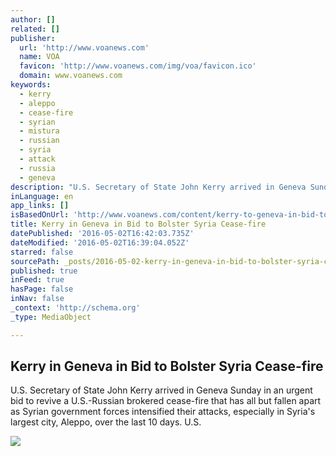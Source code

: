 ```yaml
---
author: []
related: []
publisher:
  url: 'http://www.voanews.com'
  name: VOA
  favicon: 'http://www.voanews.com/img/voa/favicon.ico'
  domain: www.voanews.com
keywords:
  - kerry
  - aleppo
  - cease-fire
  - syrian
  - mistura
  - russian
  - syria
  - attack
  - russia
  - geneva
description: "U.S. Secretary of State John Kerry arrived in Geneva Sunday in an urgent bid to revive a U.S.-Russian brokered cease-fire that has all but fallen apart as Syrian government forces intensified their attacks, especially in Syria's largest city, Aleppo, over the last 10 days. U.S."
inLanguage: en
app_links: []
isBasedOnUrl: 'http://www.voanews.com/content/kerry-to-geneva-in-bid-to-bolster-syria-cease-fire/3310561.html'
title: Kerry in Geneva in Bid to Bolster Syria Cease-fire
datePublished: '2016-05-02T16:42:03.735Z'
dateModified: '2016-05-02T16:39:04.052Z'
starred: false
sourcePath: _posts/2016-05-02-kerry-in-geneva-in-bid-to-bolster-syria-cease-fire.md
published: true
inFeed: true
hasPage: false
inNav: false
_context: 'http://schema.org'
_type: MediaObject

---
```

<article style=""><h1>Kerry in Geneva in Bid to Bolster Syria Cease-fire</h1><p>U.S. Secretary of State John Kerry arrived in Geneva Sunday in an urgent bid to revive a U.S.-Russian brokered cease-fire that has all but fallen apart as Syrian government forces intensified their attacks, especially in Syria's largest city, Aleppo, over the last 10 days. U.S.</p><img src="http://gdb.voanews.com/3694F0C4-D372-43A8-8162-854864897655_cx6_cy6_cw86_mw1024_mh1024_s.jpg" /></article>